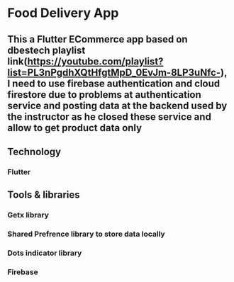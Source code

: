 # Food Delivery App


## This a Flutter ECommerce app based on dbestech playlist link(https://youtube.com/playlist?list=PL3nPgdhXQtHfgtMpD_0EvJm-8LP3uNfc-), I need to use firebase authentication and cloud firestore due to problems at authentication service and posting data at the backend used by the instructor as he closed these service and allow to get product data only

## Technology
### Flutter

## Tools & libraries
### Getx library 
### Shared Prefrence library to store data locally
### Dots indicator library
### Firebase 
